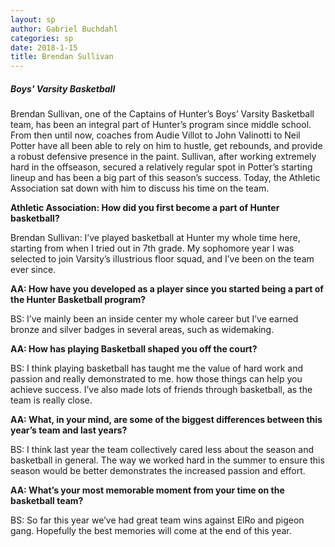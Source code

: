 ```yaml
---
layout: sp
author: Gabriel Buchdahl
categories: sp
date: 2018-1-15
title: Brendan Sullivan
---
```


##### Boys' Varsity Basketball

Brendan Sullivan, one of the Captains of Hunter’s Boys’ Varsity Basketball team, has been an integral part of Hunter’s program since middle school. From then until now, coaches from Audie Villot to John Valinotti to Neil Potter have all been able to rely on him to hustle, get rebounds, and provide a robust defensive presence in the paint. Sullivan, after working extremely hard in the offseason, secured a relatively regular spot in Potter’s starting lineup and has been a big part of this season’s success. Today, the Athletic Association sat down with him to discuss his time on the team.


**Athletic Association: How did you first become a part of Hunter basketball?**

Brendan Sullivan: I’ve played basketball at Hunter my whole time here, starting from when I tried out in 7th grade. My sophomore year I was selected to join Varsity’s illustrious floor squad, and I’ve been on the team ever since.

**AA: How have you developed as a player since you started being a part of the Hunter Basketball program?**

BS: I’ve mainly been an inside center my whole career but I’ve earned bronze and silver badges in several areas, such as widemaking.

**AA: How has playing Basketball shaped you off the court?**

BS: I think playing basketball has taught me the value of hard work and passion and really demonstrated to me. how those things can help you achieve success. I’ve also made lots of friends through basketball, as the team is really close.

**AA: What, in your mind, are some of the biggest differences between this year’s team and last years?**

BS: I think last year the team collectively cared less about the season and basketball in general.  The way we worked hard in the summer to ensure this season would be better demonstrates the increased passion and effort.

**AA: What’s your most memorable moment from your time on the basketball team?**

BS: So far this year we’ve had great team wins against ElRo and pigeon gang.  Hopefully the best memories will come at the end of this year.
